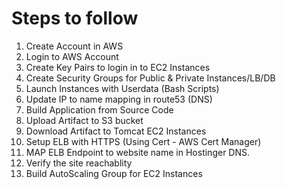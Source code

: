 # Steps to follow 

1. Create Account in AWS
2. Login to AWS Account
3. Create Key Pairs to login in to EC2 Instances
4. Create Security Groups for Public & Private Instances/LB/DB
5. Launch Instances with Userdata (Bash Scripts)
6. Update IP to name mapping in route53 (DNS)
7. Build Application from Source Code 
8. Upload Artifact to S3 bucket
9. Download Artifact to Tomcat EC2 Instances
10. Setup ELB with HTTPS (Using Cert - AWS Cert Manager)
11. MAP ELB Endpoint to website name in Hostinger DNS. 
12. Verify the site reachablity
13. Build AutoScaling Group for EC2 Instances 


